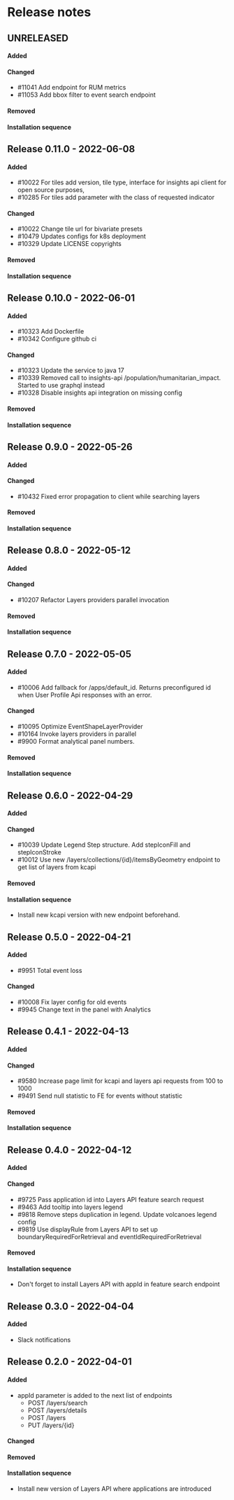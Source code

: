 # Release notes

## UNRELEASED

#### Added

#### Changed
- #11041 Add endpoint for RUM metrics
- #11053 Add bbox filter to event search endpoint

#### Removed

#### Installation sequence


## Release 0.11.0 - 2022-06-08

#### Added
- #10022 For tiles add version, tile type, interface for insights api client for open source purposes, 
- #10285 For tiles add parameter with the class of requested indicator

#### Changed
- #10022 Change tile url for bivariate presets
- #10479 Updates configs for k8s deployment
- #10329 Update LICENSE copyrights

#### Removed

#### Installation sequence



## Release 0.10.0 - 2022-06-01

#### Added
- #10323 Add Dockerfile
- #10342 Configure github ci

#### Changed
- #10323 Update the service to java 17
- #10339 Removed call to insights-api /population/humanitarian_impact. Started to use graphql instead
- #10328 Disable insights api integration on missing config

#### Removed

#### Installation sequence



## Release 0.9.0 - 2022-05-26

#### Added

#### Changed
- #10432 Fixed error propagation to client while searching layers

#### Removed

#### Installation sequence



## Release 0.8.0 - 2022-05-12

#### Added

#### Changed
- #10207 Refactor Layers providers parallel invocation

#### Removed

#### Installation sequence



## Release 0.7.0 - 2022-05-05

#### Added
- #10006 Add fallback for /apps/default_id. Returns preconfigured id when User Profile Api responses with an error.

#### Changed
- #10095 Optimize EventShapeLayerProvider
- #10164 Invoke layers providers in parallel
- #9900 Format analytical panel numbers.

#### Removed

#### Installation sequence



## Release 0.6.0 - 2022-04-29

#### Added

#### Changed
- #10039 Update Legend Step structure. Add stepIconFill and stepIconStroke
- #10012 Use new /layers/collections/{id}/itemsByGeometry endpoint to get list of layers from kcapi 

#### Removed

#### Installation sequence
- Install new kcapi version with new endpoint beforehand.


## Release 0.5.0 - 2022-04-21

#### Added
- #9951 Total event loss 

#### Changed
- #10008 Fix layer config for old events
- #9945 Change text in the panel with Analytics



## Release 0.4.1 - 2022-04-13

#### Added

#### Changed
- #9580 Increase page limit for kcapi and layers api requests from 100 to 1000
- #9491 Send null statistic to FE for events without statistic 

#### Removed

#### Installation sequence



## Release 0.4.0 - 2022-04-12

#### Added

#### Changed
- #9725 Pass application id into Layers API feature search request
- #9463 Add tooltip into layers legend
- #9818 Remove steps duplication in legend. Update volcanoes legend config 
- #9819 Use displayRule from Layers API to set up boundaryRequiredForRetrieval and eventIdRequiredForRetrieval

#### Removed

#### Installation sequence
- Don't forget to install Layers API with appId in feature search endpoint 



## Release 0.3.0 - 2022-04-04

#### Added
- Slack notifications



## Release 0.2.0 - 2022-04-01

#### Added
- appId parameter is added to the next list of endpoints
  - POST /layers/search
  - POST /layers/details
  - POST /layers
  - PUT /layers/{id}

#### Changed

#### Removed

#### Installation sequence
- Install new version of Layers API where applications are introduced